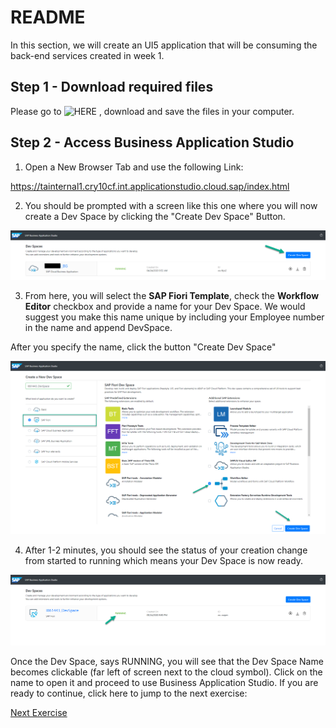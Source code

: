 # README
In this section, we will create an UI5 application that will be consuming the back-end services created in week 1. 

## Step 1 - Download required files

Please go to ![HERE](https://sap-my.sharepoint.com/:f:/p/bruno_guerrero/EtaSbkxuFy1CiADZ6XkFPQ8BiA3AIYe-u-_CsTYo2YWjkQ?e=U20Omw) , download and save the files in your computer.

## Step 2 - Access Business Application Studio

1. Open a New Browser Tab and use the following Link:

https://tainternal1.cry10cf.int.applicationstudio.cloud.sap/index.html

2. You should be prompted with a screen like this one where you will now create a Dev Space by clicking the "Create Dev Space" Button.

![BASONLANDINGPAGE](Readme/1.TALandingBAS1.png)

3. From here, you will select the **SAP Fiori Template**, check the **Workflow Editor** checkbox and provide a name for your Dev Space. We would suggest you make this name unique by including your Employee number in the name and append DevSpace. 

After you specify the name, click the button "Create Dev Space"

![Dev Sapce](Readme/2.NewDevSpace.png)

4. After 1-2 minutes, you should see the status of your creation change from started to running which means your Dev Space is now ready.

![Dev Space Created](Readme/3.FioriSpaceRunning.png)

Once the Dev Space, says RUNNING, you will see that the Dev Space Name becomes clickable (far left of screen next to the cloud symbol). Click on the name to open it and proceed to use Business Application Studio. If you are ready to continue, click here to jump to the next exercise:

[Next Exercise](Part%201%20-%20Create%20Worklist%20Application.md)
